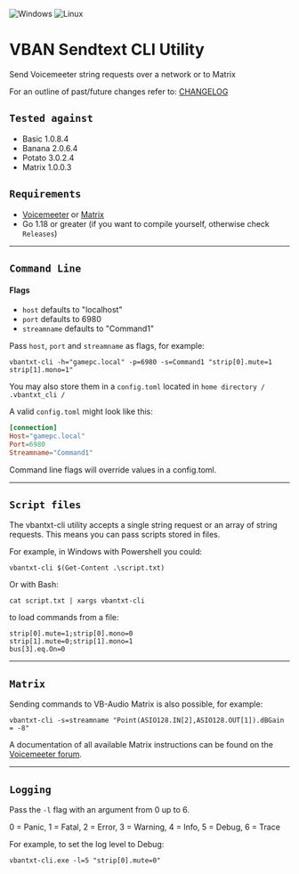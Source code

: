 ![Windows](https://img.shields.io/badge/Windows-0078D6?style=for-the-badge&logo=windows&logoColor=white)
![Linux](https://img.shields.io/badge/Linux-FCC624?style=for-the-badge&logo=linux&logoColor=black)

# VBAN Sendtext CLI Utility

Send Voicemeeter string requests over a network or to Matrix

For an outline of past/future changes refer to: [CHANGELOG](CHANGELOG.md)

## `Tested against`

- Basic 1.0.8.4
- Banana 2.0.6.4
- Potato 3.0.2.4
- Matrix 1.0.0.3

## `Requirements`

- [Voicemeeter](https://voicemeeter.com/) or [Matrix](https://vb-audio.com/Matrix/)
- Go 1.18 or greater (if you want to compile yourself, otherwise check `Releases`)

---

## `Command Line`

#### Flags

- `host` defaults to "localhost"
- `port` defaults to 6980
- `streamname` defaults to "Command1"

Pass `host`, `port` and `streamname` as flags, for example:

```
vbantxt-cli -h="gamepc.local" -p=6980 -s=Command1 "strip[0].mute=1 strip[1].mono=1"
```

You may also store them in a `config.toml` located in `home directory / .vbantxt_cli /`

A valid `config.toml` might look like this:

```toml
[connection]
Host="gamepc.local"
Port=6980
Streamname="Command1"
```

Command line flags will override values in a config.toml.

---

## `Script files`

The vbantxt-cli utility accepts a single string request or an array of string requests. This means you can pass scripts stored in files.

For example, in Windows with Powershell you could:

`vbantxt-cli $(Get-Content .\script.txt)`

Or with Bash:

`cat script.txt | xargs vbantxt-cli`

to load commands from a file:

```
strip[0].mute=1;strip[0].mono=0
strip[1].mute=0;strip[1].mono=1
bus[3].eq.On=0
```

---

## `Matrix`

Sending commands to VB-Audio Matrix is also possible, for example:

```
vbantxt-cli -s=streamname "Point(ASIO128.IN[2],ASIO128.OUT[1]).dBGain = -8"
```

A documentation of all available Matrix instructions can be found on the [Voicemeeter forum][matrix-commands].

---

## `Logging`

Pass the `-l` flag with an argument from 0 up to 6.

0 = Panic, 1 = Fatal, 2 = Error, 3 = Warning, 4 = Info, 5 = Debug, 6 = Trace

For example, to set the log level to Debug:

`vbantxt-cli.exe -l=5 "strip[0].mute=0"`

[matrix-commands]: https://forum.vb-audio.com/viewtopic.php?t=1883&sid=9802ac9ddd9beff9475611d52a2164ba
